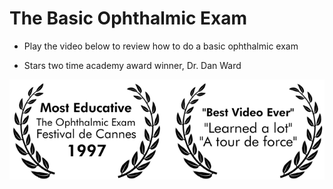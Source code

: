 The Basic Ophthalmic Exam
=========================

-   Play the video below to review how to do a basic ophthalmic exam

-   Stars two time academy award winner, Dr. Dan Ward

![laurelleaves](./images/laurelleaves.png)
